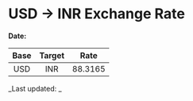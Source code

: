 # USD → INR Exchange Rate

**Date:** 

| Base | Target | Rate  |
|:----:|:------:|:-----:|
| USD  | INR    | 88.3165 |

_Last updated: _